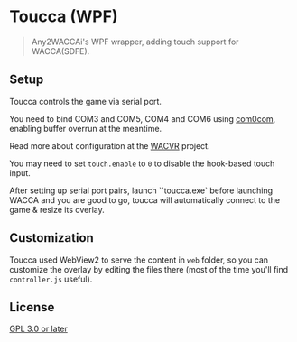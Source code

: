 ﻿# Toucca (WPF)

> Any2WACCAi's WPF wrapper, adding touch support for WACCA(SDFE).

## Setup

Toucca controls the game via serial port.

You need to bind COM3 and COM5, COM4 and COM6 using [com0com](https://sourceforge.net/projects/com0com/), enabling buffer overrun at the meantime.

Read more about configuration at the [WACVR](https://github.com/xiaopeng12138/WACVR#serial-not-recommended) project.

You may need to set `touch.enable` to `0` to disable the hook-based touch input.

After setting up serial port pairs, launch ``toucca.exe` before launching WACCA and you are good to go,
toucca will automatically connect to the game & resize its overlay.

## Customization

Toucca used WebView2 to serve the content in `web` folder, so you can customize the overlay by editing the files there
(most of the time you'll find `controller.js` useful).

## License

[GPL 3.0 or later](LICENSE)